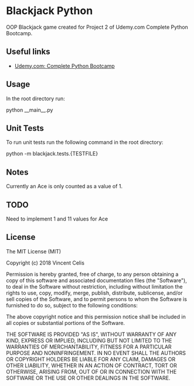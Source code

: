 <h1>Blackjack Python</h1>
<p>OOP Blackjack game created for Project 2 of Udemy.com Complete Python Bootcamp.</p>

<h2>Useful links</h2>
<ul>
  <li><a href="https://www.udemy.com/complete-python-bootcamp/">Udemy.com: Complete Python Bootcamp</a></li>
</ul>

<h2>Usage</h2>
<p>In the root directory run:</p>
<p>python __main__.py</p>

<h2>Unit Tests</h2>
<p>To run unit tests run the following command in the root directory:</p>
<p>python -m blackjack.tests.{TESTFILE}</p>

<h2>Notes</h2>
<p>Currently an Ace is only counted as a value of 1.</p>

<h2>TODO</h2>
<p>Need to implement 1 and 11 values for Ace<p>

<h2>License</h2>
<p>The MIT License (MIT)</p>

<p>Copyright (c) 2018 Vincent Celis</p>

<p>Permission is hereby granted, free of charge, to any person obtaining a copy
of this software and associated documentation files (the "Software"), to deal
in the Software without restriction, including without limitation the rights
to use, copy, modify, merge, publish, distribute, sublicense, and/or sell
copies of the Software, and to permit persons to whom the Software is
furnished to do so, subject to the following conditions:</p>

<p>The above copyright notice and this permission notice shall be included in
all copies or substantial portions of the Software.</p>

<p>THE SOFTWARE IS PROVIDED "AS IS", WITHOUT WARRANTY OF ANY KIND, EXPRESS OR
IMPLIED, INCLUDING BUT NOT LIMITED TO THE WARRANTIES OF MERCHANTABILITY,
FITNESS FOR A PARTICULAR PURPOSE AND NONINFRINGEMENT. IN NO EVENT SHALL THE
AUTHORS OR COPYRIGHT HOLDERS BE LIABLE FOR ANY CLAIM, DAMAGES OR OTHER
LIABILITY, WHETHER IN AN ACTION OF CONTRACT, TORT OR OTHERWISE, ARISING FROM,
OUT OF OR IN CONNECTION WITH THE SOFTWARE OR THE USE OR OTHER DEALINGS IN
THE SOFTWARE.</p>
